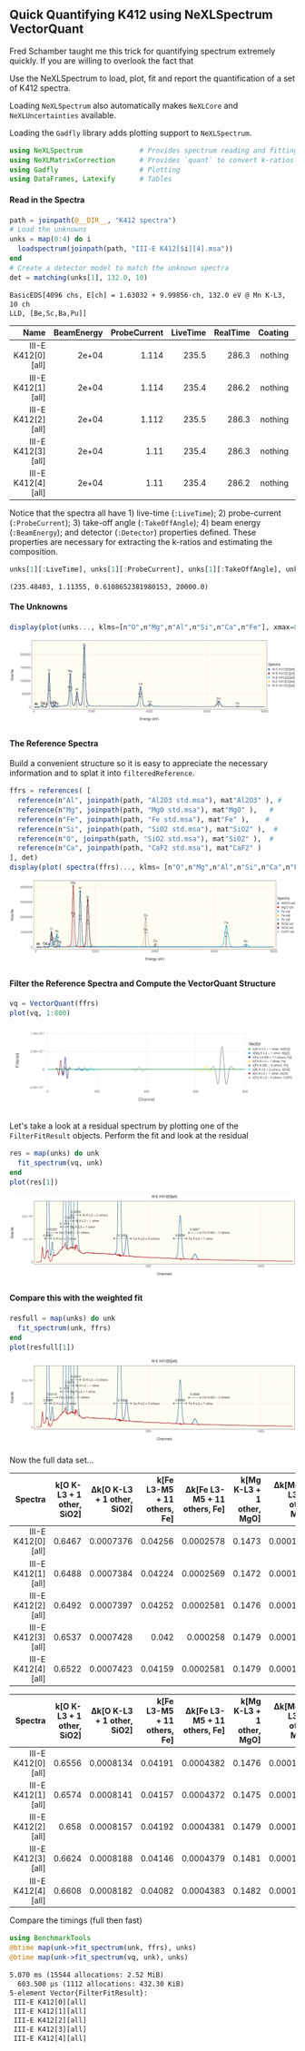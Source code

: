 ## Quick Quantifying K412 using NeXLSpectrum VectorQuant

Fred Schamber taught me this trick for quantifying spectrum extremely quickly.  If you are willing to overlook
the fact that

Use the NeXLSpectrum to load, plot, fit and report the quantification of a set of K412 spectra.

Loading `NeXLSpectrum` also automatically makes `NeXLCore` and `NeXLUncertainties` available.

Loading the `Gadfly` library adds plotting support to `NeXLSpectrum`.

```julia
using NeXLSpectrum              # Provides spectrum reading and fitting tools
using NeXLMatrixCorrection      # Provides `quant` to convert k-ratios to mass fraction.
using Gadfly                    # Plotting
using DataFrames, Latexify      # Tables
```



#### Read in the Spectra
```julia
path = joinpath(@__DIR__, "K412 spectra")
# Load the unknowns 
unks = map(0:4) do i
  loadspectrum(joinpath(path, "III-E K412[$i][4].msa"))
end
# Create a detector model to match the unknown spectra
det = matching(unks[1], 132.0, 10)
```

```
BasicEDS[4096 chs, E[ch] = 1.63032 + 9.99856⋅ch, 132.0 eV @ Mn K-L3, 10 ch 
LLD, [Be,Sc,Ba,Pu]]
```




|               Name | BeamEnergy | ProbeCurrent | LiveTime | RealTime | Coating |  Integral | Material |
| ------------------:| ----------:| ------------:| --------:| --------:| -------:| ---------:| --------:|
| III-E K412[0][all] |      2e+04 |        1.114 |    235.5 |    286.3 | nothing |  8.08e+06 |     K412 |
| III-E K412[1][all] |      2e+04 |        1.114 |    235.4 |    286.2 | nothing | 8.077e+06 |     K412 |
| III-E K412[2][all] |      2e+04 |        1.112 |    235.5 |    286.3 | nothing | 8.084e+06 |     K412 |
| III-E K412[3][all] |      2e+04 |         1.11 |    235.4 |    286.3 | nothing | 8.087e+06 |     K412 |
| III-E K412[4][all] |      2e+04 |         1.11 |    235.4 |    286.2 | nothing | 8.081e+06 |     K412 |



Notice that the spectra all have 1) live-time (`:LiveTime`); 2) probe-current (`:ProbeCurrent`); 3) take-off angle
(`:TakeOffAngle`); 4) beam energy (`:BeamEnergy`); and detector (`:Detector`) properties defined.  These properties
are necessary for extracting the k-ratios and estimating the composition.
```julia
unks[1][:LiveTime], unks[1][:ProbeCurrent], unks[1][:TakeOffAngle], unks[1][:BeamEnergy]
```

```
(235.48403, 1.11355, 0.6108652381980153, 20000.0)
```




#### The Unknowns
```julia
display(plot(unks..., klms=[n"O",n"Mg",n"Al",n"Si",n"Ca",n"Fe"], xmax=8.0e3))
```

![](figures/K412quick_5_1.svg)


#### The Reference Spectra
Build a convenient structure so it is easy to appreciate the necessary information and to splat it into
`filteredReference`.
```julia
ffrs = references( [
  reference(n"Al", joinpath(path, "Al2O3 std.msa"), mat"Al2O3" ), #
  reference(n"Mg", joinpath(path, "MgO std.msa"), mat"MgO" ),   #
  reference(n"Fe", joinpath(path, "Fe std.msa"), mat"Fe" ),    #
  reference(n"Si", joinpath(path, "SiO2 std.msa"), mat"SiO2" ),  #
  reference(n"O", joinpath(path, "SiO2 std.msa"), mat"SiO2" ),  #
  reference(n"Ca", joinpath(path, "CaF2 std.msa"), mat"CaF2" ) 
], det)
display(plot( spectra(ffrs)..., klms= [n"O",n"Mg",n"Al",n"Si",n"Ca",n"Fe"], xmax=8.0e3))
```

![](figures/K412quick_6_1.svg)



#### Filter the Reference Spectra and Compute the VectorQuant Structure
```julia
vq = VectorQuant(ffrs)
plot(vq, 1:800)
```

![](figures/K412quick_7_1.svg)



Let's take a look at a residual spectrum by plotting one of the `FilterFitResult` objects.
Perform the fit and look at the residual
```julia
res = map(unks) do unk
  fit_spectrum(vq, unk)
end
plot(res[1])
```

![](figures/K412quick_8_1.svg)



#### Compare this with the weighted fit
```julia
resfull = map(unks) do unk
  fit_spectrum(unk, ffrs)
end
plot(resfull[1])
```

![](figures/K412quick_9_1.svg)



Now the full data set...

|            Spectra | k[O K-L3 + 1 other, SiO2] | Δk[O K-L3 + 1 other, SiO2] | k[Fe L3-M5 + 11 others, Fe] | Δk[Fe L3-M5 + 11 others, Fe] | k[Mg K-L3 + 1 other, MgO] | Δk[Mg K-L3 + 1 other, MgO] | k[Al K-L3 + 1 other, Al2O3] | Δk[Al K-L3 + 1 other, Al2O3] | k[Si K-L3 + 2 others, SiO2] | Δk[Si K-L3 + 2 others, SiO2] | k[Ca K-L3 + 3 others, CaF2] | Δk[Ca K-L3 + 3 others, CaF2] | k[Fe K-L3 + 1 other, Fe] | Δk[Fe K-L3 + 1 other, Fe] | k[Fe K-M3 + 3 others, Fe] | Δk[Fe K-M3 + 3 others, Fe] |
| ------------------:| -------------------------:| --------------------------:| ---------------------------:| ----------------------------:| -------------------------:| --------------------------:| ---------------------------:| ----------------------------:| ---------------------------:| ----------------------------:| ---------------------------:| ----------------------------:| ------------------------:| -------------------------:| -------------------------:| --------------------------:|
| III-E K412[0][all] |                    0.6467 |                  0.0007376 |                     0.04256 |                    0.0002578 |                    0.1473 |                  0.0001671 |                     0.06696 |                    0.0001265 |                      0.3509 |                     0.000261 |                      0.1922 |                    0.0002178 |                  0.06683 |                 0.0001458 |                   0.06666 |                   0.000567 |
| III-E K412[1][all] |                    0.6488 |                  0.0007384 |                     0.04224 |                    0.0002569 |                    0.1472 |                  0.0001671 |                     0.06676 |                    0.0001265 |                        0.35 |                    0.0002608 |                      0.1916 |                    0.0002176 |                  0.06701 |                  0.000146 |                   0.06714 |                  0.0005672 |
| III-E K412[2][all] |                    0.6492 |                  0.0007397 |                     0.04252 |                    0.0002581 |                    0.1476 |                  0.0001675 |                     0.06708 |                    0.0001269 |                      0.3511 |                    0.0002616 |                      0.1922 |                     0.000218 |                  0.06683 |                 0.0001461 |                   0.06683 |                  0.0005687 |
| III-E K412[3][all] |                    0.6537 |                  0.0007428 |                       0.042 |                     0.000258 |                    0.1479 |                  0.0001678 |                     0.06714 |                     0.000127 |                      0.3519 |                    0.0002619 |                      0.1926 |                    0.0002184 |                  0.06684 |                 0.0001463 |                   0.06759 |                  0.0005694 |
| III-E K412[4][all] |                    0.6522 |                  0.0007423 |                     0.04159 |                    0.0002581 |                    0.1479 |                  0.0001677 |                     0.06728 |                    0.0001271 |                      0.3519 |                    0.0002619 |                       0.192 |                    0.0002184 |                  0.06687 |                 0.0001462 |                   0.06634 |                  0.0005689 |



|            Spectra | k[O K-L3 + 1 other, SiO2] | Δk[O K-L3 + 1 other, SiO2] | k[Fe L3-M5 + 11 others, Fe] | Δk[Fe L3-M5 + 11 others, Fe] | k[Mg K-L3 + 1 other, MgO] | Δk[Mg K-L3 + 1 other, MgO] | k[Al K-L3 + 1 other, Al2O3] | Δk[Al K-L3 + 1 other, Al2O3] | k[Si K-L3 + 2 others, SiO2] | Δk[Si K-L3 + 2 others, SiO2] | k[Ca K-L3 + 3 others, CaF2] | Δk[Ca K-L3 + 3 others, CaF2] | k[Fe K-L3 + 1 other, Fe] | Δk[Fe K-L3 + 1 other, Fe] | k[Fe K-M3 + 3 others, Fe] | Δk[Fe K-M3 + 3 others, Fe] |
| ------------------:| -------------------------:| --------------------------:| ---------------------------:| ----------------------------:| -------------------------:| --------------------------:| ---------------------------:| ----------------------------:| ---------------------------:| ----------------------------:| ---------------------------:| ----------------------------:| ------------------------:| -------------------------:| -------------------------:| --------------------------:|
| III-E K412[0][all] |                    0.6556 |                  0.0008134 |                     0.04191 |                    0.0004382 |                    0.1476 |                  0.0001834 |                     0.06703 |                     0.000159 |                       0.351 |                     0.000289 |                      0.1922 |                    0.0002326 |                  0.06683 |                 0.0001593 |                   0.06684 |                  0.0006722 |
| III-E K412[1][all] |                    0.6574 |                  0.0008141 |                     0.04157 |                    0.0004372 |                    0.1475 |                  0.0001835 |                     0.06679 |                     0.000159 |                      0.3502 |                    0.0002888 |                      0.1916 |                    0.0002324 |                  0.06708 |                 0.0001595 |                   0.06738 |                  0.0006721 |
| III-E K412[2][all] |                     0.658 |                  0.0008157 |                     0.04192 |                    0.0004381 |                    0.1479 |                  0.0001838 |                     0.06713 |                    0.0001594 |                      0.3514 |                    0.0002896 |                      0.1922 |                    0.0002329 |                  0.06688 |                 0.0001596 |                   0.06704 |                  0.0006737 |
| III-E K412[3][all] |                    0.6624 |                  0.0008188 |                     0.04146 |                    0.0004379 |                    0.1481 |                  0.0001841 |                      0.0672 |                    0.0001596 |                      0.3522 |                      0.00029 |                      0.1925 |                    0.0002333 |                  0.06682 |                 0.0001598 |                    0.0678 |                  0.0006746 |
| III-E K412[4][all] |                    0.6608 |                  0.0008182 |                     0.04082 |                    0.0004383 |                    0.1482 |                  0.0001841 |                     0.06732 |                    0.0001597 |                      0.3521 |                      0.00029 |                      0.1922 |                    0.0002333 |                  0.06694 |                 0.0001598 |                   0.06648 |                  0.0006739 |




Compare the timings (full then fast)
```julia
using BenchmarkTools
@btime map(unk->fit_spectrum(unk, ffrs), unks)
@btime map(unk->fit_spectrum(vq, unk), unks)
```

```
5.070 ms (15544 allocations: 2.52 MiB)
  603.500 μs (1112 allocations: 432.30 KiB)
5-element Vector{FilterFitResult}:
 III-E K412[0][all]
 III-E K412[1][all]
 III-E K412[2][all]
 III-E K412[3][all]
 III-E K412[4][all]
```


